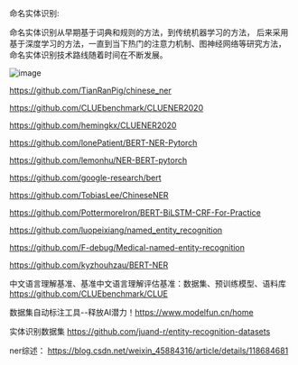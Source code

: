 
命名实体识别:

命名实体识别从早期基于词典和规则的方法，到传统机器学习的方法， 后来采用基于深度学习的方法，一直到当下热门的注意力机制、图神经网络等研究方法， 命名实体识别技术路线随着时间在不断发展。

![image](https://user-images.githubusercontent.com/36963108/178393815-01045ee4-885e-4aec-9231-c65cfa3af835.png)


https://github.com/TianRanPig/chinese_ner

https://github.com/CLUEbenchmark/CLUENER2020

https://github.com/hemingkx/CLUENER2020

https://github.com/lonePatient/BERT-NER-Pytorch

https://github.com/lemonhu/NER-BERT-pytorch

https://github.com/google-research/bert

https://github.com/TobiasLee/ChineseNER

https://github.com/PottermoreIron/BERT-BiLSTM-CRF-For-Practice

https://github.com/luopeixiang/named_entity_recognition

https://github.com/F-debug/Medical-named-entity-recognition

https://github.com/kyzhouhzau/BERT-NER

中文语言理解基准、基准中文语言理解评估基准：数据集、预训练模型、语料库 https://github.com/CLUEbenchmark/CLUE

数据集自动标注工具--释放AI潜力！https://www.modelfun.cn/home

实体识别数据集 https://github.com/juand-r/entity-recognition-datasets

ner综述： https://blog.csdn.net/weixin_45884316/article/details/118684681
